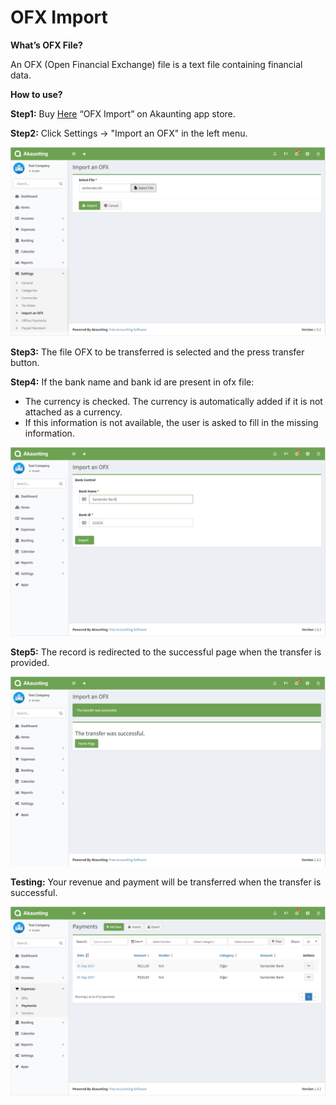 OFX Import
============

**What’s OFX File?** 

An OFX (Open Financial Exchange) file is a text file containing financial data.  

**How to use?**

**Step1:** Buy [Here](https://akaunting.com/apps/ofx) “OFX Import” on Akaunting app store. 

**Step2:** Click Settings -> "Import an OFX" in the left menu. 

![new field](_images/ofximport.PNG)

**Step3:** The file OFX to be transferred is selected and the press transfer button. 

**Step4:** If the bank name and bank id are present in ofx file: 
- The currency is checked. The currency is automatically added if it is not attached as a currency. 
- If this information is not available, the user is asked to fill in the missing information. 

![new field](_images/ofx-import-bank-control.PNG)

**Step5:** The record is redirected to the successful page when the transfer is provided. 

![new field](_images/ofx-import-success.PNG)

**Testing:** Your revenue and payment will be transferred when the transfer is successful. 

![new field](_images/ofx-import-test.PNG)
